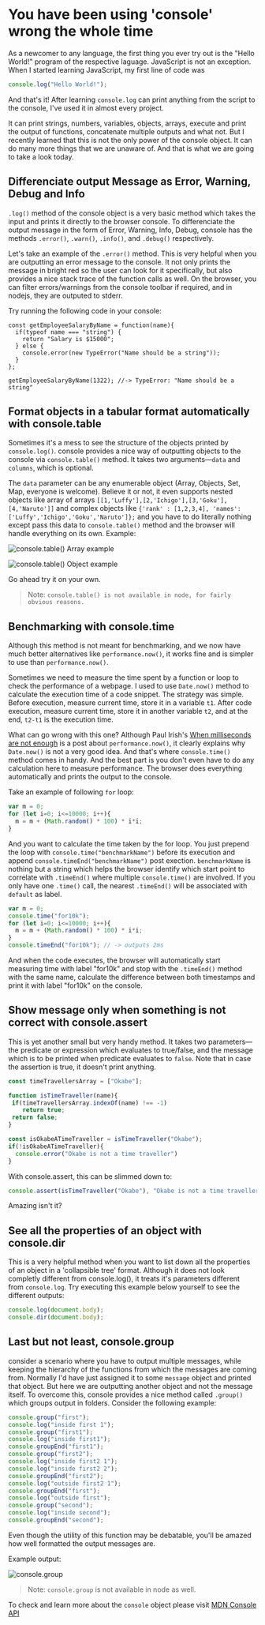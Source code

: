 # You have been using 'console' wrong the whole time

As a newcomer to any language, the first thing you ever try out is the "Hello World!" program of the respective laguage. JavaScript is not an exception. When I started learning JavaScript, my first line of code was 

```JavaScript
console.log("Hello World!");
```

And that's it! After learning `console.log` can print anything from the script to the console, I've used it in almost every project.

It can print strings, numbers, variables, objects, arrays, execute and print the output of functions, concatenate multiple outputs and what not. But I recently learned that this is not the only power of the console object. It can do many more things that we are unaware of. And that is what we are going to take a look today.

## Differenciate output Message as Error, Warning, Debug and Info

`.log()` method of the console object is a very basic method which takes the input and prints it directly to the browser console. To differenciate the output message in the form of Error, Warning, Info, Debug, console has the methods `.error()`, `.warn()`, `.info()`, and `.debug()` respectively.

Let's take an example of the `.error()` method. This is very helpful when you are outputting an error message to the console. It not only prints the message in bright red so the user can look for it specifically, but also provides a nice stack trace of the function calls as well. On the browser, you can filter errors/warnings from the console toolbar if required, and in nodejs, they are outputed to stderr.

Try running the following code in your console:

```js{5}
const getEmployeeSalaryByName = function(name){
  if(typeof name === "string") {
    return "Salary is $15000";
  } else {
    console.error(new TypeError("Name should be a string"));  
  }
};

getEmployeeSalaryByName(1322); //-> TypeError: "Name should be a string"
```

## Format objects in a tabular format automatically with console.table

Sometimes it's a mess to see the structure of the objects printed by `console.log()`. console provides a nice way of outputting objects to the console via `console.table()` method. It takes two arguments—`data` and `columns`, which is optional.

The `data` parameter can be any enumerable object (Array, Objects, Set, Map, everyone is welcome). Believe it or not, it even supports nested objects like array of arrays `[[1,'Luffy'],[2,'Ichigo'],[3,'Goku'],[4,'Naruto']]` and complex objects like `{'rank' : [1,2,3,4], 'names': ['Luffy','Ichigo','Goku','Naruto']};` and you have to do literally nothing except pass this data to `console.table()` method and the browser will handle everything on its own. Example:

![console.table() Array example](./arr.png)

![console.table() Object example](./obj.png)

Go ahead try it on your own. 

> Note: `console.table() is not available in node, for fairly obvious reasons.`

## Benchmarking with console.time

Although this method is not meant for benchmarking, and we now have much better alternatives like `performance.now()`, it works fine and is simpler to use than `performance.now()`.

Sometimes we need to measure the time spent by a function or loop to check the performance of a webpage. I used to use `Date.now()` method to calculate the execution time of a code snippet. The strategy was simple. Before execution, measure current time, store it in a variable `t1`. After code execution, measure current time, store it in another variable `t2`, and at the end, `t2-t1` is the execution time.

What can go wrong with this one? Although Paul Irish's [When milliseconds are not enough](https://developers.google.com/web/updates/2012/08/When-milliseconds-are-not-enough-performance-now?hl=en) is a post about `performance.now()`, it clearly explains why `Date.now()` is not a very good idea. And that's where `console.time()` method comes in handy. And the best part is you don't even have to do any calculation here to measure performance. The browser does everything automatically and prints the output to the console.

Take an example of following `for` loop:

```js
var m = 0;
for (let i=0; i<=10000; i++){
  m = m + (Math.random() * 100) * i*i;
}
```

And you want to calculate the time taken by the for loop. You just prepend the loop with `console.time("benchmarkName")` before its execution and append `console.timeEnd("benchmarkName")` post exection. `benchmarkName` is nothing but a string which helps the browser identify which start point to correlate with `.timeEnd()` where multiple `console.time()` are involved. If you only have one `.time()` call, the nearest `.timeEnd()` will be associated with `default` as label.

```js
var m = 0;
console.time("for10k");
for (let i=0; i<=10000; i++){
  m = m + (Math.random() * 100) * i*i;
}
console.timeEnd("for10k"); // -> outputs 2ms
```

And when the code executes, the browser will automatically start measuring time with label "for10k" and stop with the `.timeEnd()` method with the same name, calculate the difference between both timestamps and print it with label "for10k" on the console.

## Show message only when something is not correct with console.assert

This is yet another small but very handy method. It takes two parameters—the predicate or expression which evaluates to true/false, and the message which is to be printed when predicate evaluates to `false`. Note that in case the assertion is true, it doesn't print anything.

```js
const timeTravellersArray = ["Okabe"];

function isTimeTraveller(name){
 if(timeTravellersArray.indexOf(name) !== -1)
    return true;
 return false;
}

const isOkabeATimeTraveller = isTimeTraveller("Okabe");
if(!isOkabeATimeTraveller){
  console.error("Okabe is not a time traveller")
}
```

With console.assert, this can be slimmed down to:

```js
console.assert(isTimeTraveller("Okabe"), "Okabe is not a time traveller");
```

Amazing isn't it?

## See all the properties of an object with console.dir

This is a very helpful method when you want to list down all the properties of an object in a 'collapsible tree' format. Although it does not look completly different from console.log(), it treats it's parameters different from `console.log`. Try executing this example below yourself to see the different outputs:

```js
console.log(document.body);
console.dir(document.body);
```

## Last but not least, console.group

consider a scenario where you have to output multiple messages, while keeping the hierarchy of the functions from which the messages are coming from. Normally I'd have just assigned it to some `message` object and printed that object. But here we are outputting another object and not the message itself. To overcome this, console provides a nice method called `.group()` which groups output in folders. Consider the following example:

```js
console.group("first");
console.log("inside first 1");
console.group("first1");
console.log("inside first1");
console.groupEnd("first1");
console.group("first2");
console.log("inside first2 1");
console.log("inside first2 2");
console.groupEnd("first2");
console.log("outside first2 1");
console.groupEnd("first");
console.log("outside first");
console.group("second");
console.log("inside second");
console.groupEnd("second");
```

Even though the utility of this function may be debatable, you'll be amazed how well formatted the output messages are.

Example output:

![console.group](./groups.png)

> Note: `console.group` is not available in node as well.

To check and learn more about the `console` object please visit [MDN Console API](https://developer.mozilla.org/en-US/docs/Web/API/console)

